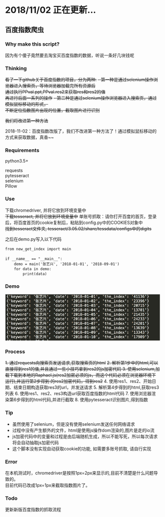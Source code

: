 # 2018/11/02 正在更新...

## 百度指数爬虫

### Why make this script?
因为有个傻子竟然要去淘宝买百度指数的数据，听说一条好几块钱呢

### Thinking
~~看了一下github关于百度指数的项目，分为两种:~~ 
~~- 第一种是通过selenium操作浏览器进入搜索页，等待浏览器加载完所有资源后  
通过执行PPval.ppt,PPval.res2来获取res和res2的值  
再进行后面一系列的操作~~
~~- 第二种是通过selenium操作浏览器进入搜索页，通过模拟鼠标移动的形式，  
不断定位指数图片出现的位置，截取图片进行识别~~
  
~~我们将改进第一种方法~~
  
2018-11-02：百度指数改版了，我们不改进第一种方法了！通过模拟鼠标移动的方式来获取数据，真香~~

### Requirements
python3.5+
  
requests  
pytesseract  
selenium  
Pillow  

### Use
下载chromedriver, 并将它放到环境变量中  
~~下载tesseract, 并将它放到环境变量中~~
单账号抓取：请你打开百度的首页，登录后，将百度首页的cookie复制后，粘贴到config.py中的COOKIES对象中  
~~找到tesseract文件夹, tesseract/3.05.02/share/tessdata/configs中的digits~~
 
  
之后在demo.py写入以下代码
```
from new_get_index import main

if __name__ == "__main__":
    demo = main('张艺兴', '2018-01-01', '2018-09-01')
    for data in demo:
        print(data)
```

### Demo
![image](https://github.com/longxiaofei/markdown_img/blob/master/spider-baiduindex/bbb.png?raw=true)
  
### Process
~~1. 通过requests向搜索页发送请求,获取搜索页的html~~
~~2. 解析第1步中的html,可以直接得到res1的值,并且通过一些小技巧拿到res2的js加密代码
3. 使用selenium,加载下载到本地的Raphael.js(res2加密必须的js，而这个代码必须在浏览器环境下运行),并运行第2步得到
的res2加密代码，得到res2~~
4. 使用res1、res2、开始日期、结束日期构造获取res3的url，并发送请求
5. 解析第4步得到的html,获取res3列表
6. 使用res1、res2、res3构造url获取百度指数的html代码
7. 使用浏览器渲染第6步得到的html代码,并进行截取
8. 使用pytesseract识别图片,得到指数
 
### Tip
- 虽然使用了selenium，但是没有使用selenium发送任何网络请求
- 过程中没有产生额外的文件，html是使用js操作dom渲染的,图片是走的io流
- js加密代码中的变量和过程是由后端随机生成，所以不能写死，所以每次请求将会自动抽取js加密代码
- 这个脚本没有实现自动获取cookie的功能, 如需要多账号抓取, 请自行实现

### Error
在本机测试时，chromedriver是按照1px=2px来显示的,目前不清楚是什么问题导致的。  
目前代码已改成1px=1px来截取指数图片了。

### Todo
更新新版百度指数的抓取流程  
